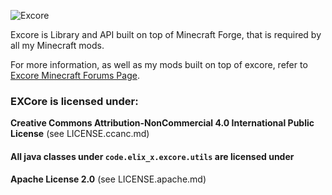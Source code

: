 ![Excore](http://i.imgur.com/2DyZFng.png)

Excore is Library and API built on top of Minecraft Forge, that is required by all my Minecraft mods.

For more information, as well as my mods built on top of excore, refer to [Excore Minecraft Forums Page](http://www.minecraftforum.net/forums/mapping-and-modding/minecraft-mods/2484951-elixx-mods-hub-excore).

### EXCore is licensed under:
**Creative Commons Attribution-NonCommercial 4.0 International Public License** (see LICENSE.ccanc.md)

#### All java classes under `code.elix_x.excore.utils` are licensed under
**Apache License 2.0** (see LICENSE.apache.md)
